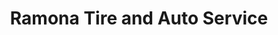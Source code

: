 ---
title: "Ramona Tire and Auto Service"
url: /indio/ramona-tire-and-auto-service/
shop: car repair
---